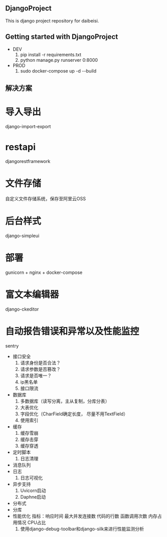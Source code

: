 DjangoProject
----

This is django project repository for daibeisi.

Getting started with DjangoProject
-------------------------

+ DEV
  1. pip install -r requirements.txt
  2. python manage.py runserver 0:8000
+ PROD
  1. sudo docker-compose up -d --build

解决方案
-------------------------
# 导入导出
  django-import-export
# restapi
  djangorestframework
# 文件存储
  自定义文件存储系统，保存至阿里云OSS
# 后台样式
  django-simpleui
# 部署
  gunicorn + nginx + docker-compose
# 富文本编辑器
  django-ckeditor
# 自动报告错误和异常以及性能监控
  sentry

+ 接口安全
  1. 请求身份是否合法？
  2. 请求参数是否篡改？
  3. 请求是否唯一？
  4. ip黑名单
  5. 接口限流
+ 数据库
  1. 多数据库（读写分离，主从复制，分库分表）
  2. 大表优化
  3. 字段优化（CharField确定长度， 尽量不用TextField）
  4. 使用索引
+ 缓存
  1. 缓存雪崩
  2. 缓存击穿
  3. 缓存穿透
+ 定时脚本
  1. 日志清理
+ 消息队列
+ 日志
  1. 日志可视化
+ 异步支持
  1. Uvicorn启动
  2. Daphne启动
+ 分布式
+ 分库
+ 性能优化
  指标：响应时间 最大并发连接数 代码的行数 函数调用次数 内存占用情况 CPU占比
  1. 使用django-debug-toolbar和django-silk来进行性能监测分析